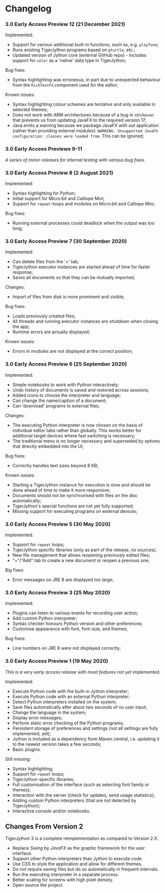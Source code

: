 # Changelog

### 3.0 Early Access Preview 12 (21 December 2021)

Implemented:
- Support for various additional built-in functions, such as, e.g. `playTone`;
- Runs existing TigerJython programs based on `gturtle`, etc.;
- Updated version of Jython core (external GitHub repo) - includes support for `color`
  as a 'native' data type in TigerJython;

Bug fixes:
- Syntax highlighting was erroneous, in part due to unexpected behaviour from the
  `RichTextFX` component used for the editor;

Known issues:
- Syntax highlighting colour schemes are tentative and only available in selected themes;
- Does not work with ARM architectures because of a bug in `sbt`/`maven` that prevents us
  from updating JavaFX to the required version 17;
- Java emits a warning because we package JavaFX with out application (rather than 
  providing external modules): 
  `WARNING: Unsupported JavaFX configuration: classes were loaded from`.  This can be
  ignored;

### 3.0 Early Access Previews 9-11

*A series of minor releases for internal testing with various bug fixes.*

### 3.0 Early Access Preview 8 (2 August 2021)

Implemented:
- Syntax highlighting for Python;
- Initial support for Micro:bit and Calliope Mini;
- Support for `repeat`-loops and modules on Micro:bit and Calliope Mini;

Bug fixes:
- Running external processes could deadlock when the output was too long;

### 3.0 Early Access Preview 7 (30 September 2020)

Implemented:
- Can delete files from the '+' tab;
- TigerJython executor instances are started ahead of time for faster response;
- Saves all documents so that they can be mutually imported;

Changes:
- Import of files from disk is more prominent and visible;

Bug fixes:
- Loads previously created files;
- All threads and running executor instances are shutdown when closing the app;
- Runtime errors are actually displayed;

Known issues:
- Errors in modules are not displayed at the correct position;


### 3.0 Early Access Preview 6 (25 September 2020)

Implemented:
- Simple notebooks to work with Python interactively;
- Undo history of documents is saved and restored across sessions;
- Added icons to choose the interpreter and language;
- Can change the name/caption of a document;
- Can 'download' programs to external files;

Changes:
- The executing Python interpreter is now chosen on the basis of individual editor tabs rather than
  globally.  This works better for additional target devices where fast switching is necessary;
- The traditional menu is no longer necessary and superseded by options that directly embedded into
  the UI;

Bug fixes:
- Correctly handles text sizes beyond 8 KB;

Known issues:
- Starting a TigerJython instance for execution is slow and should be done ahead of time to make it 
  more responsive;
- Documents should not be synchronised with files on the disc automatically;
- TigerJython's special functions are not yet fully supported;
- Missing support for executing programs on external devices; 


### 3.0 Early Access Preview 5 (30 May 2020)

Implemented:
- Support for `repeat` loops;
- TigerJython specific libraries (only as part of the release, no sources);
- New file management that allows reopening previously edited files;
- "+"/"Add" tab to create a new document or reopen a previous one;

Big fixes:
- Error messages on JRE 8 are displayed too large;


### 3.0 Early Access Preview 3 (25 May 2020)

Implemented:
- Plugins can listen to various events for recording user action;
- Add custom Python interpreter;
- Syntax checker honours Python version and other preferences;
- Customise appearance with font, font-size, and themes;

Bug fixes:
- Line numbers on JRE 8 were not displayed correctly;


### 3.0 Early Access Preview 1 (19 May 2020)

_This is a very early access release with most features not yet implemented._

Implemented:
- Execute Python code with the built-in Jython interpreter;
- Execute Python code with an external Python interpreter;
- Detect Python interpreters installed on the system;
- Save files automatically after about two seconds of no user input;
- Change the language in the system;
- Display error messages;
- Perform static error checking of the Python programs;
- Persistent storage of preferences and settings (not all settings are fully implemented, yet);
- Jython is included as a dependency from Maven central, i.e. updating it to the newest version takes a few seconds;
- Basic plugins.

Still missing:
- Syntax highlighting;
- Support for `repeat` loops;
- TigerJython-specific libraries;
- Full customisation of the interface (such as selecting font family or themes);
- Interaction with the server (check for updates, send usage statistics);
- Adding custom Python interpreters (that are not detected by TigerJython);
- Interactive console and/or notebooks.


## Changes From Version 2

TigerJython 3 is a complete reimplementation as compared to Version 2.X.

- Replace _Swing_ by _JavaFX_ as the graphic framework for the user interface.
- Support other Python interpreters than Jython to execute code.
- Use CSS to style the application and allow for different themes.
- Do not require saving files but do so automatically in frequent intervals.
- Run the executing interpreter in a separate process.
- Better scaling for screens with high pixel density.
- Open source the project.
